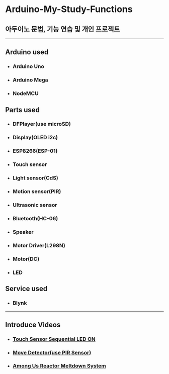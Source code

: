 # Arduino-My-Study-Functions
## 아두이노 문법, 기능 연습 및 개인 프로젝트

----

## Arduino used
- ### Arduino Uno
- ### Arduino Mega
- ### NodeMCU

## Parts used
- ### DFPlayer(use microSD)
- ### Display(OLED i2c)
- ### ESP8266(ESP-01)
- ### Touch sensor
- ### Light sensor(CdS)
- ### Motion sensor(PIR)
- ### Ultrasonic sensor
- ### Bluetooth(HC-06)
- ### Speaker
- ### Motor Driver(L298N)
- ### Motor(DC)
- ### LED

## Service used
- ### Blynk


----


## Introduce Videos
- ### [Touch Sensor Sequential LED ON](https://www.youtube.com/watch?v=sDD3FzvUeh4)
- ### [Move Detector(use PIR Sensor)](https://www.youtube.com/watch?v=hoPve-1WJnE)
- ### [Among Us Reactor Meltdown System](https://www.youtube.com/watch?v=wa1X1JYEWH8)
